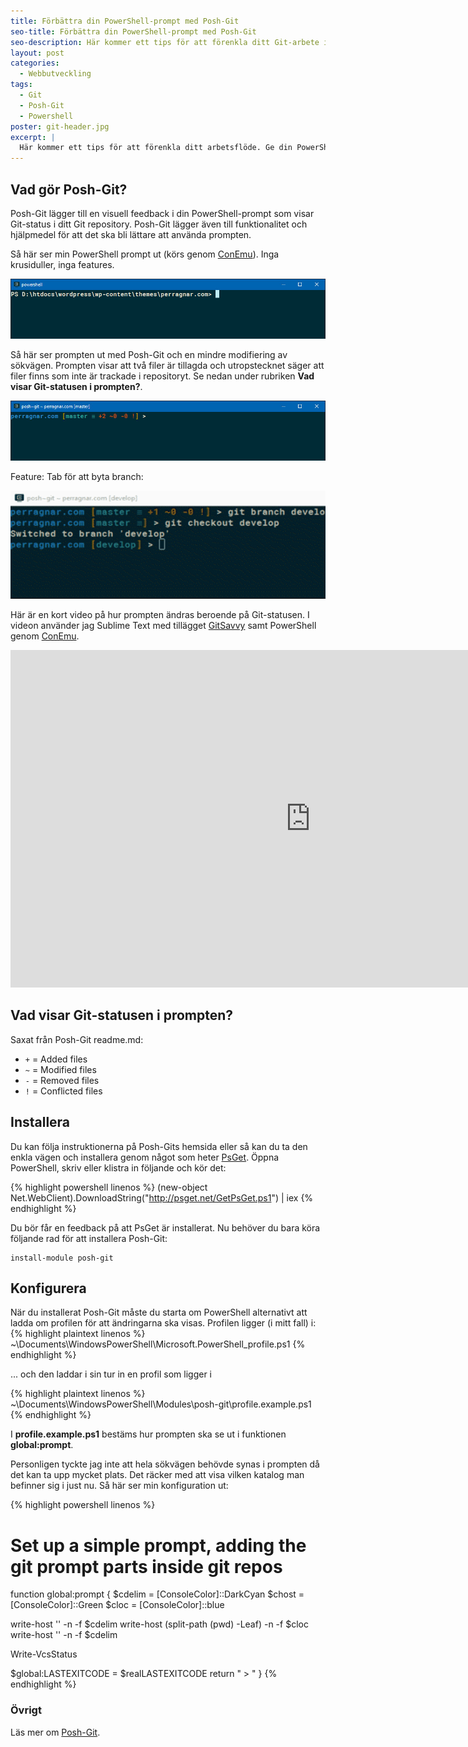 ```yaml
---
title: Förbättra din PowerShell-prompt med Posh-Git
seo-title: Förbättra din PowerShell-prompt med Posh-Git
seo-description: Här kommer ett tips för att förenkla ditt Git-arbete i din PowerShell-prompt
layout: post
categories:
  - Webbutveckling
tags:
  - Git
  - Posh-Git
  - Powershell
poster: git-header.jpg
excerpt: |
  Här kommer ett tips för att förenkla ditt arbetsflöde. Ge din PowerShell-prompt superkrafter med Posh-Git. Den ger inte bara en visuell feedback på din Git-status utan ger dig också förslag på Git-kommandon, Branch-namn mm.
---
```

## Vad gör Posh-Git?

Posh-Git lägger till en visuell feedback i din PowerShell-prompt som visar Git-status i ditt Git repository. Posh-Git lägger även till funktionalitet och hjälpmedel för att det ska bli lättare att använda prompten.

<!--more-->

Så här ser min PowerShell prompt ut (körs genom [ConEmu](https://conemu.github.io/)). Inga krusiduller, inga features.

![default-conemu-powershell-prompt](/assets/postfiles/default-conemu-powershell-prompt.jpg)

Så här ser prompten ut med Posh-Git och en mindre modifiering av sökvägen. Prompten visar att två filer är tillagda och utropstecknet säger att filer finns som inte är trackade i repositoryt. Se nedan under rubriken __Vad visar Git-statusen i prompten?__.

![posh-git-conemu-powershell-prompt](/assets/postfiles/posh-git-conemu-powershell-prompt.jpg)

Feature: Tab för att byta branch:

![posh-git-prompt-tab](/assets/postfiles/posh-git-prompt-tab.gif)

Här är en kort video på hur prompten ändras beroende på Git-statusen. I videon använder jag Sublime Text med tillägget [GitSavvy](https://github.com/divmain/GitSavvy) samt PowerShell genom [ConEmu](https://conemu.github.io/).

<iframe width="960" height="540" src="https://www.youtube.com/embed/Sbv-ZjL6TD8?rel=0" frameborder="0" allowfullscreen></iframe>

## Vad visar Git-statusen i prompten?

Saxat från Posh-Git readme.md:

* `+` = Added files
* `~` = Modified files
* `-` = Removed files
* `!` = Conflicted files

## Installera

Du kan följa instruktionerna på Posh-Gits hemsida eller så kan du ta den enkla vägen och installera genom något som heter [PsGet](http://psget.net). Öppna PowerShell, skriv eller klistra in följande och kör det:

{% highlight powershell linenos %}
(new-object Net.WebClient).DownloadString("http://psget.net/GetPsGet.ps1") | iex
{% endhighlight %}

Du bör får en feedback på att PsGet är installerat. Nu behöver du bara köra följande rad för att installera Posh-Git:

```
install-module posh-git
```

## Konfigurera

När du installerat Posh-Git måste du starta om PowerShell alternativt att ladda om profilen för att ändringarna ska visas.
Profilen ligger (i mitt fall) i:
{% highlight plaintext linenos %}
~\Documents\WindowsPowerShell\Microsoft.PowerShell_profile.ps1
{% endhighlight %}

... och den laddar i sin tur in en profil som ligger i

{% highlight plaintext linenos %}
~\Documents\WindowsPowerShell\Modules\posh-git\profile.example.ps1
{% endhighlight %}

I __profile.example.ps1__ bestäms hur prompten ska se ut i funktionen __global:prompt__.

Personligen tyckte jag inte att hela sökvägen behövde synas i prompten då det kan ta upp mycket plats. Det räcker med att visa vilken katalog man befinner sig i just nu.
Så här ser min konfiguration ut:

{% highlight powershell linenos %}
# Set up a simple prompt, adding the git prompt parts inside git repos
function global:prompt {
  $cdelim = [ConsoleColor]::DarkCyan
  $chost = [ConsoleColor]::Green
  $cloc = [ConsoleColor]::blue

  write-host '' -n -f $cdelim
  write-host (split-path (pwd) -Leaf) -n -f $cloc
  write-host '' -n -f $cdelim

  Write-VcsStatus

  $global:LASTEXITCODE = $realLASTEXITCODE
    return " > "
}
{% endhighlight %}

### Övrigt

Läs mer om [Posh-Git](https://github.com/dahlbyk/posh-git).
